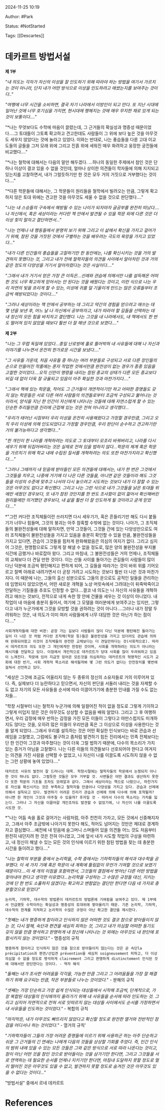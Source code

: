 2024-11-25 10:19

Author: #Park 

Status: #NotStarted 

Tags: [[Descartes]]



# 데카르트 방법서설

**제 1부**

*"내 의도는 각자가 자신의 이성을 잘 인도하기 위해 따라야 하는 방법을 여기서 가르치는 것이 아니라, 단지 내가 어떤 방식으로 이성을 인도하려고 애썼는지를 보여주는 것이다.."*


*"여행에 너무 시간을 소비하면, 결국 자기 나라에서 이방인이 되고 만다. 또 지난 시대에 일어난 것에 너무 호기심을 가지면, 현시대에 행해지는 것에 매우 무지한 채로 있게 되는 것이 보통이다...."*


"*나는 무엇보다도 수학에 마음이 끌렸는데, 그 근거들의 확실성과 명증성 때문이었다....그 토대들이 그토록 확고하고 견고한데도 사람들이 그 위에 보다 높은 것을 아무것도 세우지 않았다는 것에 놀라고 있었다. 이와는 반대로, 나는 풍습들을 다룬 고대 이교도들의 글들을 그저 모래 위에 그리고 진흙 위에 세워진 매우 화려하고 웅장한 궁전들에 비교했다...."


"*나는 철학에 대해서는 다음의 말만 해두겠다. ...하나의 동일한 주제에서 참인 것은 단 하나 이상이 결코 있을 수 없을 것인데, 얼마나 상이한 의견들이 학자들에 의해 지지되고 있는지를 고찰하면서, 내가 그럴듯하기만 한 것은 모두 거의 거짓으로 거부했다는 것이다...."


"*다른 학문들에 대해서는, 그 학문들이 원리들을 철학에서 빌려오는 만큼, 그렇게 확고하지 않은 토대 위에는 견고한 것을 아무것도 세울 수 없을 것으로 판단했다...."


*"나는 내 스승들의 구속에서 해방될 수 있는 나이가 되자마자 글공부를 완전히 떠났다....나 자신에서, 혹은 세상이라는 커다란 책 안에서 발견될 수 있을 학문 외에 다른 것은 더 이상 찾지 말자고 결단하면서..."*

"*나는 언제나 내 행동들에서 분명히 보기 위해 그리고 이 삶에서 확신을 가지고 걸어가기 위해, 참된 것을 거짓된 것에서 구별하는 것을 배우려는 극도의 욕망을 가지고 있었다...*"

*"내가 다른 인간들의 풍습들을 고찰하기만 한 동안에는, 나를 확신시키는 것을 거의 발견하지 못했다는 것, 그리고 내가 전에 철학자들의 의견들 사이에서 알아차린 것과 거의 같은 정도의 다양성을 거기서 알아차렸다는 것은 사실이다...."*


*"그래서 내가 거기서 얻은 가장 큰 이득은...선례와 관습에 의해서만 나를 설득해온 어떠한 것도 너무 확고하게 믿어서는 안 된다는 것을 배웠다는 것이고, 이런 식으로 나는 우리 자연의 빛을 흐리게 할 수 있는, 이성에 귀를 덜 기울이게 만드는 많은 오류들부터 조금씩 해방되었다는 것이다...."*


*"그러나 세상이라는 책 안에서 공부하는 데 그리고 약간의 경험을 얻으려고 애쓰는 데 몇 년을 보낸 후, 어느 날 나 자신에서 공부하자고, 내가 따라야 할 길들을 선택하는 데 내 정신의 모든 힘을 바치자고 결단했다. 나는 그것을 내 나라에서도, 내 책에서도 한 번도 떨어져 있지 않았을 때보다 훨씬 더 잘 해낸 것으로 보였다....*"

**제 2부**

*"나는 그 무렵 독일에 있었다...종일 난로방에 홀로 틀어박혀 내 사유들에 대해 나 자신과 이야기를 나누면서 온전히 한가로운 시간을 보냈다...."*

*"그 사유들 가운데, 처음 사유들 중 하나는 여러 부분들로 구성되고 서로 다른 장인들의 손으로 만들어진 작품에는 혼자 작업한 것에서만큼 완전성이 없는 경우가 종종 있음을 고찰한 것이었다....오직 신만이 명령을 내리는 참된 종교의 상태가 다른 모든 종교보다 비길 데 없이 더욱 잘 규율되고 있음이 아주 확실한 것과 마찬가지다...."*


*"그래서 책에 있는 학문들, 적어도 그 근거들이 개연적이기만 하고 어떠한 증명들도 갖지 않는 학문들은 서로 다른 여러 사람들의 의견들로부터 조금씩 구성되고 불어나는 것이라서, 양식을 지닌 한 인간이 자신에게 나타나는 것들에 대해 자연스럽게 할 수 있는 단순한 추리들만큼 진리에 근접해 있는 것은 전혀 아니라고 생각했다...*

*"우리가 태어난 시점부터 우리 이성을 온전히 사용해왔다고 가정할 경우만큼, 그리고 오직 우리 이성에 의해 인도되었다고 가정할 경우만큼, 우리 판단이 순수하고 견고하기란 거의 불가능하다고 생각했다..."*

*"한 개인이 한 나라를 개혁하려는 의도로 그 토대부터 모조리 바꿔버리고, 나라를 다시 세우기 위해 뒤집어버리는 것은 실제로 전혀 있을 법하지 않다...학문의 체계 혹은 학문을 가르치기 위해 학교 내에 수립된 질서를 개혁하려는 의도 또한 마찬가지라고 확신했다...."*

*"그러나 그때까지 내 믿음에 받아들인 모든 의견들에 대해서는, 내가 한 번은 그것에서 그것들을 치우고, 나중에 거기에 더 나은 다른 것들을, 아니면 같은 것들이라 해도 그것들을 이성의 수준에 맞추고 나서야 다시 놓으려고 시도하는 것보다 내가 더 잘할 수 있는 것은 아무것도 없다고 확신했다. 그리고 나는 그런 식으로 내가 그것들을 낡은 토대들 위에만 세웠던 경우보다, 또 내가 참된 것인지를 한 번도 조사함이 없이 젊어서 확신해버린 원리들에만 의거했던 경우보다, 내 삶을 훨씬 더 잘 인도하게 될 것이라고 굳게 믿었다...."*


*"그런 커다란 조직체들이란 쓰러지면 다시 세우기가, 혹은 흔들리기만 해도 다시 붙들기가 너무나 힘들며, 그것의 붕괴는 아주 참혹할 수밖에 없는 것이다. 나아가, 그 조직체들의 불완전성들에 대해 말하자면, 만약 그것들이, 그것들 간에 있는 다양성만으로도 여러 조직체들이 불완전성들을 가지고 있음을 충분히 확인할 수 있을 만큼, 불완전성들을 가지고 있다면, 관습이 그것들을 힘차게 완화해왔음은 의심의 여지가 없다. 그리고 심지어 그것은, 현명함으로도 그렇게 잘 해낼 수 없을 정도로, 많은 양의 불완전성을 부지불식간에 금했거나 바로잡아 왔다. 그리고 마침내, 그 불완전성들은 거의 언제나, 조직체들의 교체보다 더 견딜 만한 것이다. 이는 산들 사이를 돌아가는 큰길들이 사람들이 많이 다닌 덕분에 조금씩 평탄해지고 편하게 되어, 그 길들을 따라가는 것이 바위 위를 기어오르고 절벽 아래로 내려가면서 더 곧장 가려고 시도하는 것보다 훨씬 더 나은 것과 마찬가지다. 이 때문에 나는, 그들의 출신 성분으로도 그들의 운으로도 공적인 일들을 관리하는 데 임명되지 않았으면서, 어떤 새로운 개혁을 노상 머릿속에서 그려대는이 뒤죽박죽이고 안달하는 기질들을 추호도 인정할 수 없다....결코 내 의도는 나 자신의 사유들을 개혁하려고 애쓰는 것보다, 전적으로 내게 속한 땅 안에 건물을 세우는 것 이상이 아니었다. 내 작업이 내 마음에 충분히 들어서, 여기에 그 모델을 여러분에게 보여주고는 있지만, 그렇다고 내가 누군가에게 그것을 모방할 것을 권하려는 것이 아니다....그러나 내가 정말 두려워하는 것은, 내 의도가 이미 여러 사람들에게 너무 대담한 것은 아닌가 하는 점이다...."

	사회개혁자들에 대한 비판: 곧장 가는 길보다 사람들이 많이 다닌 덕분에 평탄해진 돌아가는 길이 더 나은 것 처럼 커다란 조직체(학문 등)들은 불완전성을 가지고 있더라도 관습에 의하여 완화되어왔고 이것이 조직체들의 완전한 교체보다는 더 견딜만하다는 것(사회적으로). 따라서 데카르트의 의도 또한 그 개인에게만 한정된 것이며, 사회를 개혁하려는 의도가 아니라는 메시지를 전달하고 있다. 이점에서 개인적으로 데카르트가 당대 사회를 많이 두려워하고 있음이 느껴진다. 학문에 있어 지금껏 믿어온 모든것을 의심하자는 데카르트의 혁명적인 시도가 교회에 대한 반기, 사회 개혁적 목소리로 해석될까봐 몇 그런 의도가 없다는 안전장치를 몇번에 걸쳐서 선언하고 있다. 


"세상은 그것에 조금도 어울리지 않는 두 종류의 정신의 소유자들로 거의 이루어져 있다. 즉, 실제보다 더 능란하다고 믿으면서, 자신의 판단을 서둘러 내리는 것을 자제할 수도 없고 자기의 모든 사유들을 순서에 따라 이끌어가기에 충분한 인내를 가질 수도 없는 자들... 



"학창 시절부터 나는 철학자 누군가에 의해 일컬어진 적이 없을 정도로 그렇게 기이하고 그렇게 미덥지 않은 것은 아무것도 상상할 수 없음을 배워 알았다. 그리고 그 후 여행하면서, 우리 감정에 매우 반하는 감정을 가진 모든 이들이 그렇다고 야만스럽지도 미개하지도 않다는 것을, 오히려 많은 이들이 우리만큼 혹은 그 이상으로 이성을 사용한다는 것을 알게 되었다...그래서 우리를 설득하는 것은 어떤 확실한 인식보다는 바로 관습과 선례임을 고찰했고, 그럼에도 불구하고 좀처럼 발견하기 힘든 진리에서는 민족 전체보다는 단 한 인간이 그것과 마주쳤다는 것이 더욱 그럴 법하기 때문에, 다수의 목소리가 가치 있는 증거가 아님을 고찰했다. 나는 다른 이들의 의견들보다 선호되어야 한다고 여겨지는 의견을 가진 사람을 선택할 수 없었고, 나 자신이 나를 이끌도록 시도하지 않을 수 없는 그런 상황에 놓여 있었다...."

	데카르트 사유의 발전이 잘 드러나는 대목. 학창시절에는 철학자들의 학문에서 논쟁되지 아니한 것이 하나도 없다. 그럴듯한 것들은 모두 거부할 것. 사변들은 어떤 결과도 생산하지 못한다 또한 학문의 기초들 조차도 모래알과 같다. 그래서 세상이라는 책으로 나왔으나, 마찬가지로 자신을 확신시키는 것은 부족하고 철학자들 만큼이나 다양성을 가지고 있다. 관습과 선례에 의해서 설득되고 있다. 발견하기 어려운 진리가 관습과 선례에 의해 다수에 의해 포착될까? 아니면 한 개인이 그것과 마주칠 수 있을까? 후자일 것 - 따라서 다수의 목소리는 가치를 잃는다. 그러나 그 자신을 이끌어갈 개인조차도 발견할 수 없었기에, 나 자신이 나를 이끌도록 시도한 것.

*"나는 어둠 속을 홀로 걸어가는 사람처럼, 아주 천천히 가자고, 모든 것에서 신중해지자고, 그래서 아주 조금밖에 나아가지 못한다 해도, 적어도 넘어지는 것만은 제대로 경계하자고 결심했다....예전에 내 믿음에 슬그머니 스며들어 있을 의견들 어느 것도 처음부터 완전히 내던지려 한 것은 전혀 아니었고, 그에 앞서 내가 시도할 작업의 구상을 마련하고, 내 정신이 해낼 수 있는 모든 것의 인식에 이르기 위한 참된 방법을 찾는 데 충분한 시간을 들이려고 했다...."


*"나는 철학의 부분들 중에서 논리학을, 수학 중에서는 기하학자들의 해석과 대수학을 공부했다. 이 세 가지 기예 혹은 학문이 내 계획에 틀림없이 무언가 기여할 것으로 보였기 때문이다....이 세 개의 이점을 포함하면서, 그것들의 결점에서 벗어난 다른 어떤 방법을 찾아내야 한다고 생각한 이유였다...논리학을 구성하는 그 수많은 규정들 대신, 지키는 것에 단 한 번도 소홀하지 않겠다는 확고하고 변함없는 결단만 한다면 다음 네 가지로 충분할것으로 믿었다"*


	논리학, 기하학, 대수학의 방법론이 데카르트의 방법론에 기여됨을 보여주고 있다. 제 1부에서 언급했듯 수학이라는 확실성과 명증성의 토대위에 쌓아올리기 때문. 기존 논리학, 기하학, 대수학의 한계를 지적하고 논리학의 수많은 규정이 아닌 확고한 결단을 제시한다. 

*"첫째는 내가 명증하게 참이라고 인식하지 않은 어떠한 것도 결코 참으로 받아들이지 않는 것, 다시 말해, 속단과 편견을 세심히 피하는 것, 그리고 내가 의심할 어떠한 동기도 갖지 않을 만큼 명석하고 판명하게 내 정신에 나타나는 것 외에는 아무것도 내 판단에 포함시키지 않는 것이었다."* - 명증성의 규칙

	명증하게 참이라고 인식하지 않은 것을 참으로 받아들이지 않는다는 것은 곧 속단la précipitation과 편견/선입견 prévention을 세심히 soigneusement 피하고, 더 이상 의심할 수 없을 정도로 명석하게 clairement 그리고 판명하게 distinctement 인식된 것에 대해서만 판단한다는 것이다. - 역자 해석


"*둘째는 내가 조사한 어려움들 각각을, 가능한 만큼 그리고 그 어려움들을 가장 잘 해결하기 위해 요구되는 만큼, 작은 부분들로 나누는 것이었다.*" - 분해의 규칙


*"셋째는 가장 단순하고 가장 쉽게 인식되는 대상들에서 시작해 조금씩, 단계적으로, 가장 복합된 대상들의 인식에까지 올라가기 위해 내 사유들을 순서에 따라 인도하는 것. 그리고 심지어 자연적으로 전혀 서로 잇따르지 않는 대상들 사이에서도 순서를 가정하면서 내 사유들을 인도하는 것이었다."* - 복합의 규칙

*"마지막은, 내가 아무것도 빠뜨리지 않았다고 확신할 정도로 완전한 열거와 전반적인 점검을 어디서나 하는 것이었다.*" - 열거의 규칙'

"*기하학자들이 그들의 가장 어려운 증명들에 이르기 위해 사용하곤 하는 아주 단순하고 쉬운 그 근거들의 긴 연쇄는 나에게 다음의 것들을 상상할 기회를 주었다. 즉, 인간 인식의 범위 내에 있을 수 있는 모든 것들은 그와 같은 방식으로 서로 따라 나온다는 것이고, 참이 아닌 어떤 것을 참인 것으로 받아들이는 것을 삼가기만 한다면, 그리고 그것들을 서로 연역하는 데 필요한 순서를 언제나 지키기만 한다면, 마침내 도달하지 못할 정도로 멀리 떨어진 것은 아무것도 있을 수 없고, 발견하지 못할 정도로 숨겨진 것은 아무것도 있을 수 없다는 것이다...*"

"방법서설" 중에서
르네 데카르트

# References